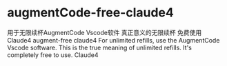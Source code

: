 # augmentCode-free-claude4
用于无限续杯AugmentCode Vscode软件 真正意义的无限续杯 免费使用Claude4 augment-free claude4 For unlimited refills, use the AugmentCode Vscode software. This is the true meaning of unlimited refills. It's completely free to use. Claude4
